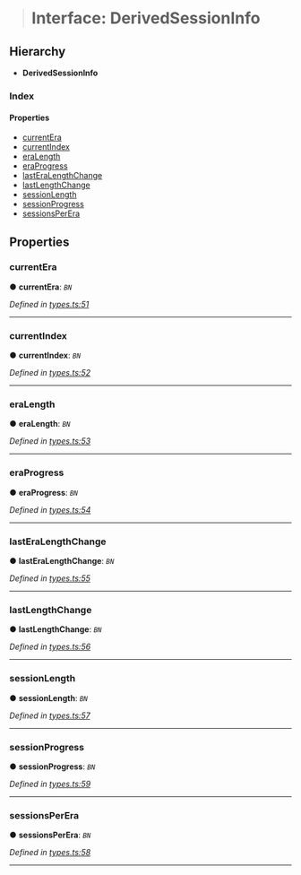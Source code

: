 > # Interface: DerivedSessionInfo

## Hierarchy

* **DerivedSessionInfo**

### Index

#### Properties

* [currentEra](_types_.derivedsessioninfo.md#currentera)
* [currentIndex](_types_.derivedsessioninfo.md#currentindex)
* [eraLength](_types_.derivedsessioninfo.md#eralength)
* [eraProgress](_types_.derivedsessioninfo.md#eraprogress)
* [lastEraLengthChange](_types_.derivedsessioninfo.md#lasteralengthchange)
* [lastLengthChange](_types_.derivedsessioninfo.md#lastlengthchange)
* [sessionLength](_types_.derivedsessioninfo.md#sessionlength)
* [sessionProgress](_types_.derivedsessioninfo.md#sessionprogress)
* [sessionsPerEra](_types_.derivedsessioninfo.md#sessionsperera)

## Properties

###  currentEra

● **currentEra**: *`BN`*

*Defined in [types.ts:51](https://github.com/polkadot-js/api/blob/3b8db2e/packages/api-derive/src/types.ts#L51)*

___

###  currentIndex

● **currentIndex**: *`BN`*

*Defined in [types.ts:52](https://github.com/polkadot-js/api/blob/3b8db2e/packages/api-derive/src/types.ts#L52)*

___

###  eraLength

● **eraLength**: *`BN`*

*Defined in [types.ts:53](https://github.com/polkadot-js/api/blob/3b8db2e/packages/api-derive/src/types.ts#L53)*

___

###  eraProgress

● **eraProgress**: *`BN`*

*Defined in [types.ts:54](https://github.com/polkadot-js/api/blob/3b8db2e/packages/api-derive/src/types.ts#L54)*

___

###  lastEraLengthChange

● **lastEraLengthChange**: *`BN`*

*Defined in [types.ts:55](https://github.com/polkadot-js/api/blob/3b8db2e/packages/api-derive/src/types.ts#L55)*

___

###  lastLengthChange

● **lastLengthChange**: *`BN`*

*Defined in [types.ts:56](https://github.com/polkadot-js/api/blob/3b8db2e/packages/api-derive/src/types.ts#L56)*

___

###  sessionLength

● **sessionLength**: *`BN`*

*Defined in [types.ts:57](https://github.com/polkadot-js/api/blob/3b8db2e/packages/api-derive/src/types.ts#L57)*

___

###  sessionProgress

● **sessionProgress**: *`BN`*

*Defined in [types.ts:59](https://github.com/polkadot-js/api/blob/3b8db2e/packages/api-derive/src/types.ts#L59)*

___

###  sessionsPerEra

● **sessionsPerEra**: *`BN`*

*Defined in [types.ts:58](https://github.com/polkadot-js/api/blob/3b8db2e/packages/api-derive/src/types.ts#L58)*

___